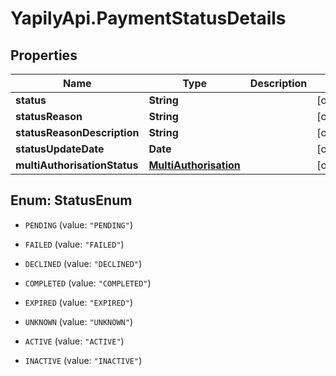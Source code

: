 # YapilyApi.PaymentStatusDetails

## Properties

Name | Type | Description | Notes
------------ | ------------- | ------------- | -------------
**status** | **String** |  | [optional] 
**statusReason** | **String** |  | [optional] 
**statusReasonDescription** | **String** |  | [optional] 
**statusUpdateDate** | **Date** |  | [optional] 
**multiAuthorisationStatus** | [**MultiAuthorisation**](MultiAuthorisation.md) |  | [optional] 



## Enum: StatusEnum


* `PENDING` (value: `"PENDING"`)

* `FAILED` (value: `"FAILED"`)

* `DECLINED` (value: `"DECLINED"`)

* `COMPLETED` (value: `"COMPLETED"`)

* `EXPIRED` (value: `"EXPIRED"`)

* `UNKNOWN` (value: `"UNKNOWN"`)

* `ACTIVE` (value: `"ACTIVE"`)

* `INACTIVE` (value: `"INACTIVE"`)




